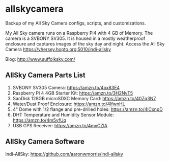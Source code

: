 # allskycamera
Backup of my All Sky Camera configs, scripts, and customizations.

My All Sky camera runs on a Raspberry Pi4 with 4 GB of Memory. The camera is a SVBONY SV305.  It is housed in a mostly weatherproof enclosure and captures images of the sky day and night.
Access the All Sky Camera https://vhersey.hopto.org:5010/indi-allsky


Blog: http://www.suffolksky.com/

## AllSky Camera Parts List
1. SVBONY SV305 Camera: https://amzn.to/4ox83E4
1. Raspberry Pi 4 4GB Starter Kit: https://amzn.to/3H2NvT5
1. SanDisk 128GB microSDXC Memory Card: https://amzn.to/40Zq3N7
1. Water/Dust Proof Enclosure: https://amzn.to/4lfwnHL 
1. 4" Dome with 1/2 flange and pre-drilled holes: https://amzn.to/4lCxnpD
1. DHT Temperature and Humidity Sensor Module: https://amzn.to/4m5yfUq
1. USB GPS Receiver: https://amzn.to/4mxCZlA

## AllSky Camera Software
Indi-AllSky: https://github.com/aaronwmorris/indi-allsky

